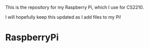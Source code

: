 This is the repository for my Raspberry Pi, which I use for CS2210.


I will hopefully keep this updated as I add files to my Pi!
# RaspberryPi
